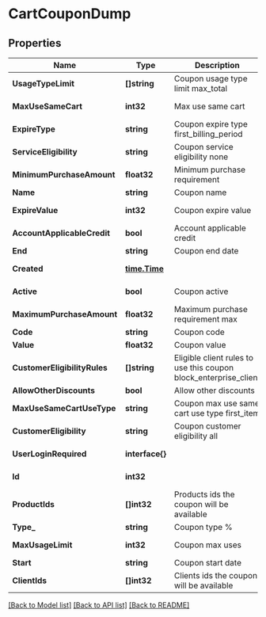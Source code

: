 # CartCouponDump

## Properties
Name | Type | Description | Notes
------------ | ------------- | ------------- | -------------
**UsageTypeLimit** | **[]string** | Coupon usage type limit max_total|one_per_user|one_per_user_in_24_hours | [optional] [default to null]
**MaxUseSameCart** | **int32** | Max use same cart | [optional] [default to null]
**ExpireType** | **string** | Coupon expire type first_billing_period|number_of_days|never_expire | [default to null]
**ServiceEligibility** | **string** | Coupon service eligibility none|all | [optional] [default to null]
**MinimumPurchaseAmount** | **float32** | Minimum purchase requirement | [optional] [default to null]
**Name** | **string** | Coupon name | [default to null]
**ExpireValue** | **int32** | Coupon expire value | [optional] [default to null]
**AccountApplicableCredit** | **bool** | Account applicable credit | [optional] [default to null]
**End** | **string** | Coupon end date | [default to null]
**Created** | [**time.Time**](time.Time.md) |  | [optional] [default to null]
**Active** | **bool** | Coupon active | [optional] [default to null]
**MaximumPurchaseAmount** | **float32** | Maximum purchase requirement max | [optional] [default to null]
**Code** | **string** | Coupon code | [default to null]
**Value** | **float32** | Coupon value | [default to null]
**CustomerEligibilityRules** | **[]string** | Eligible client rules to use this coupon block_enterprise_client|block_reseller|block_partner|has_no_purchase|has_one_purchase|has_multiple_purchase|account_created_recently | [optional] [default to null]
**AllowOtherDiscounts** | **bool** | Allow other discounts | [default to null]
**MaxUseSameCartUseType** | **string** | Coupon max use same cart use type first_item|highest_price | [optional] [default to null]
**CustomerEligibility** | **string** | Coupon customer eligibility all|rules|specific | [default to null]
**UserLoginRequired** | **interface{}** |  | [optional] [default to null]
**Id** | **int32** |  | [optional] [default to null]
**ProductIds** | **[]int32** | Products ids the coupon will be available | [optional] [default to null]
**Type_** | **string** | Coupon type %|$|credit | [default to null]
**MaxUsageLimit** | **int32** | Coupon max uses | [optional] [default to null]
**Start** | **string** | Coupon start date | [default to null]
**ClientIds** | **[]int32** | Clients ids the coupon will be available | [optional] [default to null]

[[Back to Model list]](../README.md#documentation-for-models) [[Back to API list]](../README.md#documentation-for-api-endpoints) [[Back to README]](../README.md)


